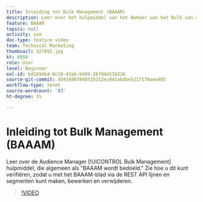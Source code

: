 ```yaml
---
title: Inleiding tot Bulk Management (BAAAM)
description: Leer over het hulpmiddel van het Beheer van het Bulk van de Audience Manager, algemeen genoemd "BAAAM." Zie hoe u dit kunt verifiëren, zodat u met het BAAAM-blad via de REST API lijnen en segmenten kunt maken, bewerken en verwijderen.
feature: BAAAM
topics: null
activity: use
doc-type: feature video
team: Technical Marketing
thumbnail: 327692.jpg
kt: 6050
role: User
level: Beginner
exl-id: bd1694b4-8c10-43ab-bb09-26f9de518326
source-git-commit: 4b91696f840518312ec041abdbe5217178aee405
workflow-type: tm+mt
source-wordcount: '83'
ht-degree: 1%

---
```


# Inleiding tot Bulk Management (BAAAM)

Leer over de Audience Manager [!UICONTROL Bulk Management] hulpmiddel, die algemeen als &quot;BAAAM wordt bedoeld.&quot; Zie hoe u dit kunt verifiëren, zodat u met het BAAAM-blad via de REST API lijnen en segmenten kunt maken, bewerken en verwijderen.

>[!VIDEO](https://video.tv.adobe.com/v/327692/?quality=12&learn=on)
